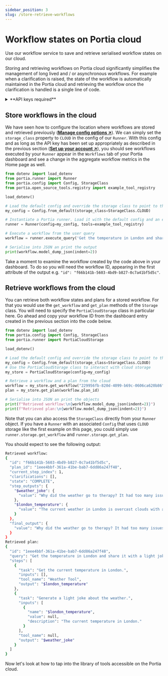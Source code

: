 ```yaml
---
sidebar_position: 3
slug: /store-retrieve-workflows
---
```


# Workflow states on Portia cloud
Use our workflow service to save and retrieve serialised workflow states on our cloud.

Storing and retrieving workflows on Portia cloud significantly simplifies the management of long lived and / or asynchronous workflows. For example when a clarification is raised, the state of the workflow is automatically maintained in the Portia cloud and retrieving the workflow once the clarification is handled is a single line of code.


<details>
<summary>**API keys required**</summary>

We're assuming you already have a Portia API key from the dashboard and set it in your environment variables. If not please refer to the previous section and do that first (<a href="/setup-account" target="_blank">**Set up your account ↗**</a>).

We will use a simple GET endpoint from OpenWeatherMap in this section. Please sign up to obtain an API key from them (<a href="https://home.openweathermap.org/users/sign_in" target="_blank">**↗**</a>) and set it in the environment variable `OPENWEATHERMAP_API_KEY`.

</details>

## Store workflows in the cloud
We have seen how to configure the location where workflows are stored and retrieved previously (<a href="/manage-config" target="_blank">**Manage config options ↗**</a>). We can simply set the `storage_class` property to `CLOUD` in the config of our `Runner`. 
With this config and as long as the API key has been set up appropriately as described in the previous section (<a href="/setup-account" target="_blank">**Set up your account ↗**</a>), you should see workflows executed by your `Runner` appear in the `Workflows` tab of your Portia dashboard and see a change in the aggregate workflow metrics in the Home page as well.

```python title="main.py"
from dotenv import load_dotenv
from portia.runner import Runner
from portia.config import Config, StorageClass
from portia.open_source_tools.registry import example_tool_registry

load_dotenv()

# Load the default config and override the storage class to point to the Portia cloud
my_config = Config.from_default(storage_class=StorageClass.CLOUD)

# Instantiate a Portia runner. Load it with the default config and an example tool registry
runner = Runner(config=my_config, tools=example_tool_registry)

# Execute a workflow from the user query
workflow = runner.execute_query('Get the temperature in London and share it with a light joke')

# Serialise into JSON an print the output
print(workflow.model_dump_json(indent=2))
```
Take a moment to examine the workflow created by the code above in your dashboard. To do so you will need the workflow ID, appearing in the first attribute of the output e.g. `"id": "f66b141b-5603-4bd9-b827-0c7a41bf5d5c"`.

## Retrieve workflows from the cloud
You can retrieve both workflow states and plans for a stored workflow. For that you would use the `get_workflow` and `get_plan` methods of the `Storage` class. You will need to specify the `PortiaCloudStorage` class in particular here. Go ahead and copy your workflow ID from the dashboard entry created in the previous section into the code below.
```python title="main.py"
from dotenv import load_dotenv
from portia.config import Config, StorageClass
from portia.runner import PortiaCloudStorage

load_dotenv()

# Load the default config and override the storage class to point to the Portia cloud
my_config = Config.from_default(storage_class=StorageClass.CLOUD)
# Use the PortiaCloudStorage class to interact with cloud storage
my_store = PortiaCloudStorage(config=my_config)

# Retrieve a workflow and a plan from the cloud
workflow = my_store.get_workflow("229956fb-820d-4099-b69c-0606ca620b86")
plan = my_store.get_plan(workflow.plan_id)

# Serialise into JSON an print the objects
print(f"Retrieved workflow:\n{workflow.model_dump_json(indent=2)}")
print(f"Retrieved plan:\n{workflow.model_dump_json(indent=2)}")
```
Note that you can also access the `StorageClass` directly from your `Runner` object. If you have a `Runner` with an associated `Config` that uses `CLOUD` storage like the first example on this page, you could simply use `runner.storage.get_workflow` and `runner.storage.get_plan`.

You should expect to see the following output:
```bash
Retrieved workflow:
{
  "id": "f66b141b-5603-4bd9-b827-0c7a41bf5d5c",
  "plan_id": "1eee4bbf-361a-41be-bab7-6dd86a247f48",
  "current_step_index": 1,
  "clarifications": [],
  "state": "COMPLETE",
  "step_outputs": {
    "$weather_joke": {
      "value": "Why did the weather go to therapy? It had too many issues to cloud its mind!"
    },
    "$london_temperature": {
      "value": "The current weather in London is overcast clouds with a temperature of 0.91°C."
    }
  },
  "final_output": {
    "value": "Why did the weather go to therapy? It had too many issues to cloud its mind!"
  }
}
Retrieved plan:
{
  "id": "1eee4bbf-361a-41be-bab7-6dd86a247f48",
  "query": "Get the temperature in London and share it with a light joke",
  "steps": [
    {
      "task": "Get the current temperature in London.",
      "inputs": [],
      "tool_name": "Weather Tool",
      "output": "$london_temperature"
    },
    {
      "task": "Generate a light joke about the weather.",
      "inputs": [
        {
          "name": "$london_temperature",
          "value": null,
          "description": "The current temperature in London."
        }
      ],
      "tool_name": null,
      "output": "$weather_joke"
    }
  ]
}
```

Now let's look at how to tap into the library of tools accessible on the Portia cloud.

